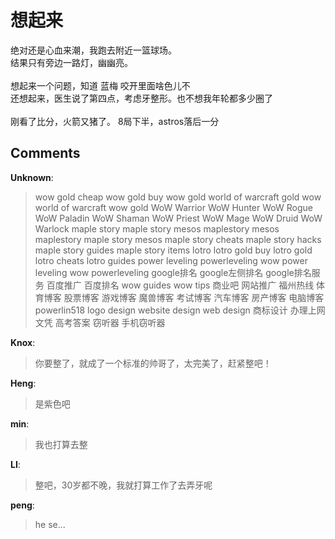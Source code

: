 # 想起来

<div id="msgcns!9884D0A402622CB2!4095" class="bvMsg"> 绝对还是心血来潮，我跑去附近一篮球场。<br />
结果只有旁边一路灯，幽幽亮。<br />
<br />
想起来一个问题，知道 蓝梅 咬开里面啥色儿不<br />
还想起来，医生说了第四点，考虑牙整形。也不想我年轮都多少圈了<br />
<br />
刚看了比分，火箭又猪了。 8局下半，astros落后一分</div>

## Comments

**Unknown**:
> wow gold cheap wow gold buy wow gold world of warcraft gold wow world of warcraft wow gold WoW Warrior WoW Hunter WoW Rogue WoW Paladin WoW Shaman WoW Priest WoW Mage WoW Druid WoW Warlock maple story maple story mesos maplestory mesos maplestory maple story mesos maple story cheats maple story hacks maple story guides maple story items lotro lotro gold buy lotro gold lotro cheats lotro guides power leveling powerleveling wow power leveling wow powerleveling google排名 google左侧排名 google排名服务 百度推广 百度排名 wow guides wow tips 商业吧 网站推广 福州热线 体育博客 股票博客 游戏博客 魔兽博客 考试博客 汽车博客 房产博客 电脑博客 powerlin518 logo design website design web design 商标设计 办理上网文凭 高考答案 窃听器 手机窃听器

**Knox**:
> 你要整了，就成了一个标准的帅哥了，太完美了，赶紧整吧！

**Heng**:
> 是紫色吧

**min**:
> 我也打算去整

**LI**:
> 整吧，30岁都不晚，我就打算工作了去弄牙呢

**peng**:
> he se...

